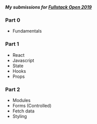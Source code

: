 ##### My submissions for [Fullstack Open 2019](https://fullstackopen.com/en/)

### Part 0
- Fundamentals
### Part 1
- React
- Javascript
- State
- Hooks
- Props
### Part 2
- Modules
- Forms (Controlled)
- Fetch data
- Styling 